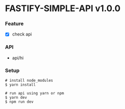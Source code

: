 # FASTIFY-SIMPLE-API v1.0.0

### Feature
- [x] check api

### API
- api/hi

### Setup
```
# install node_modules
$ yarn install

# run api using yarn or npm
$ yarn dev
$ npm run dev
```
